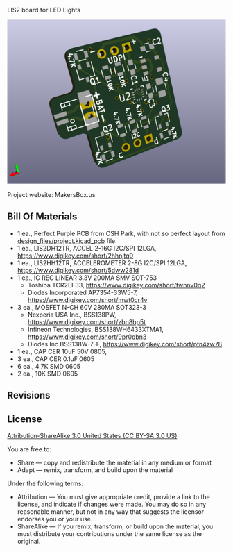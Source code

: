 LIS2 board for LED Lights

![Image](project.png) 

Project website: MakersBox.us


Bill Of Materials
----------------
- 1 ea., Perfect Purple PCB from OSH Park, with not so perfect layout from [design_files/project.kicad_pcb](project.kicad_pcb) file.
- 1 ea., LIS2DH12TR, ACCEL 2-16G I2C/SPI 12LGA, https://www.digikey.com/short/2hhnjtq9
- 1 ea., LIS2HH12TR, ACCELEROMETER 2-8G I2C/SPI 12LGA, https://www.digikey.com/short/5dww281d
- 1 ea., IC REG LINEAR 3.3V 200MA SMV SOT-753
    - Toshiba TCR2EF33, https://www.digikey.com/short/twnnv0q2
	- Diodes Incorporated AP7354-33W5-7, https://www.digikey.com/short/mwt0cr4v
- 3 ea., MOSFET N-CH 60V 280MA SOT323-3
    - Nexperia USA Inc., BSS138PW, https://www.digikey.com/short/zbn8bp5t
    - Infineon Technologies, BSS138WH6433XTMA1, https://www.digikey.com/short/9pr0qbn3
	- Diodes Inc BSS138W-7-F, https://www.digikey.com/short/ptn4zw78 
- 1 ea., CAP CER 10uF 50V 0805,
- 3 ea., CAP CER 0.1uF 0605
- 6 ea., 4.7K SMD 0605
- 2 ea., 10K SMD 0605


Revisions
------------------


License
----------------
[Attribution-ShareAlike 3.0 United States (CC BY-SA 3.0 US)](https://creativecommons.org/licenses/by-sa/3.0/us/)

You are free to:

- Share — copy and redistribute the material in any medium or format
- Adapt — remix, transform, and build upon the material

Under the following terms:

- Attribution — You must give appropriate credit, provide a link to the license, and indicate if changes were made. You may do so in any reasonable manner, but not in any way that suggests the licensor endorses you or your use.
- ShareAlike — If you remix, transform, or build upon the material, you must distribute your contributions under the same license as the original.
